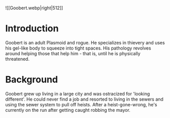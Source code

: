 ![[Goobert.webp|right|512]]


# Introduction
Goobert is an adult Plasmoid and rogue. He specializes in thievery and uses his gel-like body to squeeze into tight spaces. His pathology revolves around helping those that help him - that is, until he is physically threatened.

# Background
Goobert grew up living in a large city and was ostracized for 'looking different'. He could never find a job and resorted to living in the sewers and using the sewer system to pull off heists. After a heist-gone-wrong, he's currently on the run after getting caught robbing the mayor.